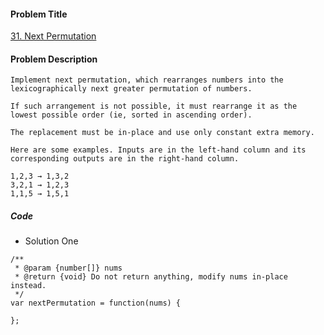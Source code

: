 #### Problem Title
[31. Next Permutation](https://leetcode.com/problems/next-permutation/)
#### Problem Description
```
Implement next permutation, which rearranges numbers into the lexicographically next greater permutation of numbers.

If such arrangement is not possible, it must rearrange it as the lowest possible order (ie, sorted in ascending order).

The replacement must be in-place and use only constant extra memory.

Here are some examples. Inputs are in the left-hand column and its corresponding outputs are in the right-hand column.

1,2,3 → 1,3,2
3,2,1 → 1,2,3
1,1,5 → 1,5,1
```

##### Code

- Solution One
```
/**
 * @param {number[]} nums
 * @return {void} Do not return anything, modify nums in-place instead.
 */
var nextPermutation = function(nums) {
    
};
```
